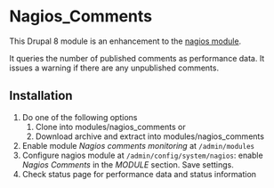 # Nagios_Comments

This Drupal 8 module is an enhancement to the [nagios module](https://www.drupal.org/project/nagios).

It queries the number of published comments as performance data. It issues a warning if there are any unpublished comments.

## Installation

1. Do one of the following options
    1. Clone into modules/nagios_comments or
    2. Download archive and extract into modules/nagios_comments
2. Enable module _Nagios comments monitoring_ at `/admin/modules`
3. Configure nagios module at `/admin/config/system/nagios`: enable _Nagios Comments_ in the _MODULE_ section. Save settings.
4. Check status page for performance data and status information
